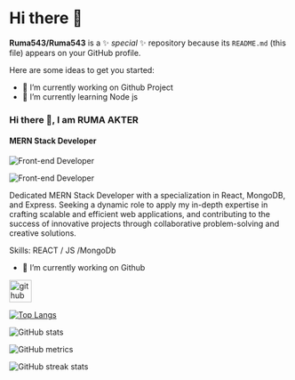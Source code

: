 # Hi there 👋


**Ruma543/Ruma543** is a ✨ _special_ ✨ repository because its `README.md` (this file) appears on your GitHub profile.

Here are some ideas to get you started:

- 🔭 I’m currently working on Github Project
- 🌱 I’m currently learning Node js

### Hi there 👋, I am RUMA AKTER
#### MERN Stack Developer

![Front-end Developer](https://i.ibb.co/xzmkZ8S/I-m-Ruma-Akter.png)

![Front-end Developer](https://i.ibb.co/xzmkZ8S/I-m-Ruma-Akter.png)

Dedicated MERN Stack Developer with a specialization in React, MongoDB, and
Express. Seeking a dynamic role to apply my in-depth expertise in crafting
scalable and efficient web applications, and contributing to the success of
innovative projects through collaborative problem-solving and creative
solutions.

Skills: REACT / JS /MongoDb

- 🔭 I’m currently working on Github 


[<img src='https://cdn.jsdelivr.net/npm/simple-icons@3.0.1/icons/github.svg' alt='github' height='40'>](https://github.com/Ruma543)  

[![Top Langs](https://github-readme-stats.vercel.app/api/top-langs/?username=Ruma543)](https://github.com/anuraghazra/github-readme-stats)

![GitHub stats](https://github-readme-stats.vercel.app/api?username=Ruma543&show_icons=true)  

![GitHub metrics](https://metrics.lecoq.io/Ruma543)  

![GitHub streak stats](https://streak-stats.demolab.com/?user=Ruma543)  

